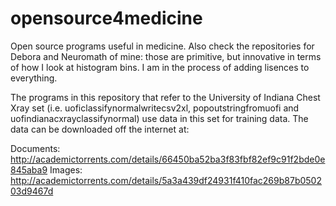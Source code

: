 # opensource4medicine
Open source programs useful in medicine. Also check the repositories for Debora and Neuromath of mine: those are primitive, but innovative in terms of how I look at histogram bins.
I am in the process of adding lisences to everything.

The programs in this repository that refer to the University of Indiana Chest Xray set (i.e. uoficlassifynormalwritecsv2xl, popoutstringfromuofi 	and	uofindianacxrayclassifynormal) use data in this set for training data. The data can be downloaded off the internet at:

Documents: http://academictorrents.com/details/66450ba52ba3f83fbf82ef9c91f2bde0e845aba9
Images: http://academictorrents.com/details/5a3a439df24931f410fac269b87b050203d9467d
